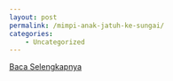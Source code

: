 ```yaml
---
layout: post
permalink: /mimpi-anak-jatuh-ke-sungai/
categories:
    - Uncategorized
---
```


[Baca Selengkapnya](/04)